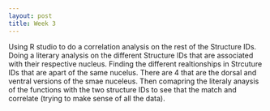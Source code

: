 ```yaml
---
layout: post
title: Week 3
---
```

Using R studio to do a correlation analysis on the rest of the Structure IDs. Doing a literary analysis on the different Structure IDs that are associated with their respective nucleus. Finding the different realtionships in Strcuture IDs that are apart of the same nucelus. There are 4 that are the dorsal and ventral versions of the smae nuceleus. Then comapring the literaly anaysis of the functions with the two structure IDs to see that the match and correlate (trying to make sense of all the data).  
